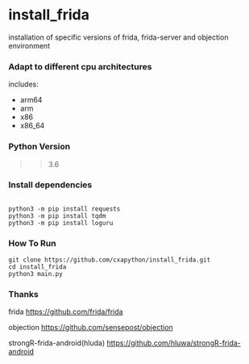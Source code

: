 # install_frida
installation of specific versions of frida, frida-server and objection environment
### Adapt to different cpu architectures
includes:
- arm64
- arm
- x86
- x86_64
### Python Version
>>3.6

### Install dependencies
```

python3 -m pip install requests
python3 -m pip install tqdm
python3 -m pip install loguru
```
### How To Run
```
git clone https://github.com/cxapython/install_frida.git
cd install_frida
python3 main.py
```
### Thanks
frida
https://github.com/frida/frida

objection
https://github.com/sensepost/objection

strongR-frida-android(hluda)
https://github.com/hluwa/strongR-frida-android
